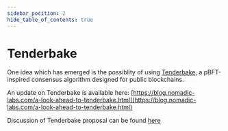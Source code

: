 ```yaml
---
sidebar_position: 2
hide_table_of_contents: true
---
```


# Tenderbake

One idea which has emerged is the possiblity of using [Tenderbake](https://arxiv.org/abs/2001.11965), a pBFT-inspired consensus algorithm designed for public blockchains.

An update on Tenderbake is available here: [https://blog.nomadic-labs.com/a-look-ahead-to-tenderbake.html](https://blog.nomadic-labs.com/a-look-ahead-to-tenderbake.html)

Discussion of Tenderbake proposal can be found [here](https://forum.tezosagora.org/t/tenderbake-an-overview/1601)

